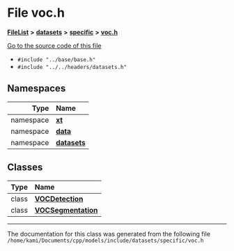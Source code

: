 

# File voc.h



[**FileList**](files.md) **>** [**datasets**](dir_29ff4802398ba4a572b958e731c7adb4.md) **>** [**specific**](dir_e5ef08163bed877f164b8cca216875b1.md) **>** [**voc.h**](voc_8h.md)

[Go to the source code of this file](voc_8h_source.md)



* `#include "../base/base.h"`
* `#include "../../headers/datasets.h"`













## Namespaces

| Type | Name |
| ---: | :--- |
| namespace | [**xt**](namespacext.md) <br> |
| namespace | [**data**](namespacext_1_1data.md) <br> |
| namespace | [**datasets**](namespacext_1_1data_1_1datasets.md) <br> |


## Classes

| Type | Name |
| ---: | :--- |
| class | [**VOCDetection**](classxt_1_1data_1_1datasets_1_1VOCDetection.md) <br> |
| class | [**VOCSegmentation**](classxt_1_1data_1_1datasets_1_1VOCSegmentation.md) <br> |



















































------------------------------
The documentation for this class was generated from the following file `/home/kami/Documents/cpp/models/include/datasets/specific/voc.h`

